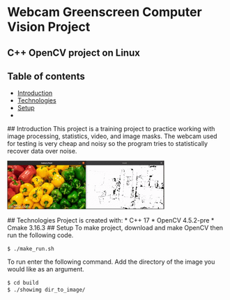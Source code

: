 # Webcam Greenscreen Computer Vision Project
## C++ OpenCV project on Linux

## Table of contents
* [Introduction](#introduction)
* [Technologies](#technologies)
* [Setup](#setup)
* 
<a name="introduction"/>
## Introduction
This project is a training project to practice working with image processing, statistics, video, and image masks. The webcam used for testing is very cheap and noisy so the program tries to statistically recover data over noise. 

![](556fls.gif)

<a name="technologies"/>
## Technologies
Project is created with:
* C++ 17
* OpenCV 4.5.2-pre
* Cmake 3.16.3

<a name="setup"/>
## Setup
To make project, download and make OpenCV then run the following code. 

```
$ ./make_run.sh
```

To run enter the following command. Add the directory of the image you would like as an argument. 

```
$ cd build
$ ./showimg dir_to_image/
```
